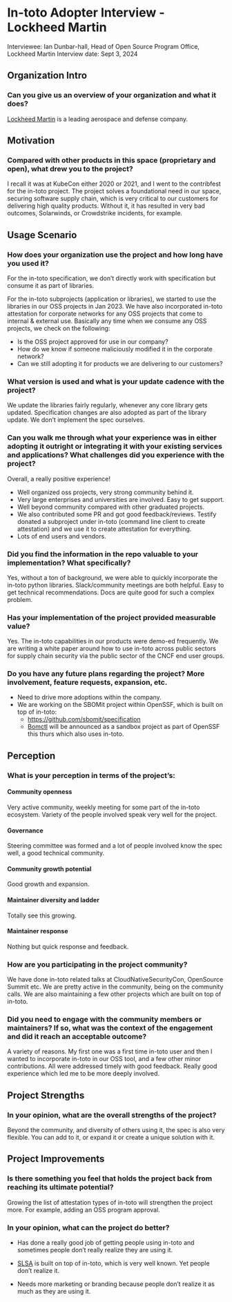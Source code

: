 # In-toto Adopter Interview - Lockheed Martin

Interviewee: Ian Dunbar-hall, Head of Open Source Program Office, Lockheed Martin
Interview date: Sept 3, 2024

## Organization Intro

### Can you give us an overview of your organization and what it does?

[Lockheed Martin](https://www.lockheedmartin.com/en-us/contact.html) is a leading aerospace and defense company.

## Motivation

### Compared with other products in this space (proprietary and open), what drew you to the project?

I recall it was at KubeCon either 2020 or 2021, and I went to the contribfest for the in-toto project. The project solves a foundational need in our space, securing software supply chain, which is very critical to our customers for delivering high quality products. Without it, it has resulted in very bad outcomes, Solarwinds, or Crowdstrike incidents, for example.

## Usage Scenario

### How does your organization use the project and how long have you used it?

For the in-toto specification, we don’t directly work with specification but consume it as part of libraries.

For the in-toto subprojects (application or libraries), we started to use the libraries in our OSS projects in Jan 2023. We have also incorporated in-toto attestation for corporate networks for any OSS projects that come to internal & external use. Basically any time when we consume any OSS projects, we check on the following:
- Is the OSS project approved for use in our company?
- How do we know if someone maliciously modified it in the corporate network?
- Can we still adopting it for products we are delivering to our customers?

### What version is used and what is your update cadence with the project?

We update the libraries fairly regularly, whenever any core library gets updated.
Specification changes are also adopted as part of the library update. We don’t implement the spec ourselves.

### Can you walk me through what your experience was in either adopting it outright or integrating it with your existing services and applications? What challenges did you experience with the project?

Overall, a really positive experience! 
- Well organized oss projects, very strong community behind it.
- Very large enterprises and universities are involved. Easy to get support.
- Well beyond community compared with other graduated projects.
- We also contributed some PR and got good feedback/reviews.  Testify donated a subproject under in-toto (command line client to create attestation) and we use it to create attestation for everything.
- Lots of end users and vendors.

### Did you find the information in the repo valuable to your implementation? What specifically?

Yes, without a ton of background, we were able to quickly incorporate the in-toto python libraries.  Slack/community meetings are both helpful. Easy to get technical recommendations. Docs are quite good for such a complex problem.

### Has your implementation of the project provided measurable value? 

Yes. The in-toto capabilities in our products were demo-ed frequently. We are writing a white paper around how to use in-toto across public sectors for supply chain security via the public sector of the CNCF end user groups.

### Do you have any future plans regarding the project? More involvement, feature requests, expansion, etc.

- Need to drive more adoptions within the company.
- We are working on the SBOMit project within OpenSSF, which is built on top of in-toto:
  * https://github.com/sbomit/specification
  * [Bomctl](https://github.com/bomctl/bomctl) will be announced as a sandbox project as part of OpenSSF this thurs which also uses in-toto.

## Perception

### What is your perception in terms of the project’s:

#### Community openness

Very active community, weekly meeting for some part of the in-toto ecosystem. Variety of the people involved speak very well for the project.

#### Governance

Steering committee was formed and a lot of people involved know the spec well, a good technical community.

#### Community growth potential

Good growth and expansion.

#### Maintainer diversity and ladder

Totally see this growing.

#### Maintainer response

Nothing but quick response and feedback.

### How are you participating in the project community?

We have done in-toto related talks at CloudNativeSecurityCon, OpenSource Summit etc. We are pretty active in the community, being on the community calls.  We are also maintaining a few other projects which are built on top of in-toto. 

### Did you need to engage with the community members or maintainers? If so, what was the context of the engagement and did it reach an acceptable outcome?

A variety of reasons. My first one was a first time in-toto user and then I wanted to incorporate in-toto in our OSS tool, and a few other minor contributions.  All were addressed timely with good feedback.  Really good experience which led me to be more deeply involved.

## Project Strengths

### In your opinion, what are the overall strengths of the project?

Beyond the community, and diversity of others using it, the spec is also very flexible. You can add to it, or expand it or create a unique solution with it. 

## Project Improvements

### Is there something you feel that holds the project back from reaching its ultimate potential?

Growing the list of attestation types of in-toto will strengthen the project more.  For example, adding an OSS program approval.

### In your opinion, what can the project do better?

- Has done a really good job of getting people using in-toto and sometimes people don’t really realize they are using it.
 * [SLSA](https://slsa.dev/) is built on top of in-toto, which is very well known.  Yet people don’t realize it.

- Needs more marketing or branding because people don’t realize it as much as they are using it.
